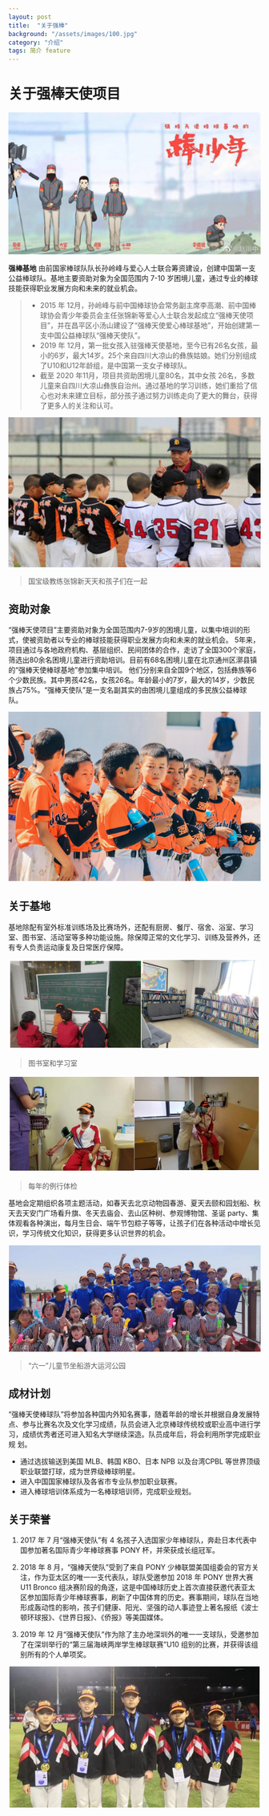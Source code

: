 ```yaml
---
layout: post
title:  "关于强棒"
background: "/assets/images/100.jpg"
category: "介绍"
tags: 简介 feature
---
```


# 关于强棒天使项目

![qiangbang-001](../assets/images/qiangbang-001.png) 

**强棒基地** 由前国家棒球队队长孙岭峰与爱心人士联合筹资建设，创建中国第一支公益棒球队。基地主要资助对象为全国范围内 7-10 岁困境儿童，通过专业的棒球技能获得职业发展方向和未来的就业机会。

>   * 2015 年 12月，孙岭峰与前中国棒球协会常务副主席李高潮、前中国棒球协会青少年委员会主任张锦新等爱心人士联合发起成立“强棒天使项目”，并在昌平区小汤山建设了“强棒天使爱心棒球基地”，开始创建第一支中国公益棒球队“强棒天使队”。
>   * 2019 年 12月，第一批女孩入驻强棒天使基地，至今已有26名女孩，最小的6岁，最大14岁。25个来自四川大凉山的彝族姑娘。她们分别组成了U10和U12年龄组，是中国第一支女子棒球队。
>   * 截至 2020 年11月，项目共资助困境儿童80名，其中女孩 26名，多数儿童来自四川大凉山彝族自治州。通过基地的学习训练，她们重拾了信心也对未来建立目标，部分孩子通过努力训练走向了更大的舞台，获得了更多人的关注和认可。

![qiangbang-002](../assets/images/qiangbang-002.png) 
> 国宝级教练张锦新天天和孩子们在一起

## 资助对象

“强棒天使项目”主要资助对象为全国范围内7-9岁的困境儿童，以集中培训的形式，使被资助者以专业的棒球技能获得职业发展方向和未来的就业机会。
5年来，项目通过与各地政府机构、基层组织、民间团体的合作，走访了全国300个家庭，筛选出80余名困境儿童进行资助培训。目前有68名困境儿童在北京通州区漷县镇的“强棒天使棒球基地”参加集中培训。
他们分别来自全国9个地区，包括彝族等6个少数民族。其中男孩42名，女孩26名。年龄最小的7岁，最大的14岁，少数民族占75%。“强棒天使队”是一支名副其实的由困境儿童组成的多民族公益棒球队。

![qiangbang-003](../assets/images/qiangbang-003.png) 

## 关于基地

基地除配有室外标准训练场及比赛场外，还配有厨房、餐厅、宿舍、浴室、学习室、图书室、活动室等多种功能设施。除保障正常的文化学习、训练及营养外，还有专人负责运动康复及日常医疗保障。

![qiangbang-004](../assets/images/qiangbang-004.png) 
> 图书室和学习室

![qiangbang-005](../assets/images/qiangbang-005.png) 
> 每年的例行体检
 
基地会定期组织各项主题活动，如春天去北京动物园春游、夏天去颐和园划船、秋天去天安门广场看升旗、冬天去庙会、去山区种树、参观博物馆、圣诞 party、集体观看各种演出，每月生日会、端午节包粽子等等，让孩子们在各种活动中增长见识，学习传统文化知识，获得更多认识世界的机会。

![qiangbang-006](../assets/images/qiangbang-006.png) 
> “六一”儿童节坐船游大运河公园

## 成材计划

“强棒天使棒球队”将参加各种国内外知名赛事，随着年龄的增长并根据自身发展特点、参与比赛名次及文化学习成绩，队员会进入北京棒球传统校或职业高中进行学习，成绩优秀者还可进入知名大学继续深造。队员成年后，将会利用所学完成职业规
划。
  * 通过选拔输送到美国 MLB、韩国 KBO、日本 NPB 以及台湾CPBL 等世界顶级职业联盟打球，成为世界级棒球明星。
  * 进入中国国家棒球队及各省市专业队参加职业联赛。
  * 进入棒球培训体系成为一名棒球培训师，完成职业规划。

## 关于荣誉

1. 2017 年 7 月“强棒天使队”有 4 名孩子入选国家少年棒球队，奔赴日本代表中国参加著名国际青少年棒球赛事 PONY 杯，并荣获成长组冠军。

2. 2018 年 8 月，“强棒天使队”受到了来自 PONY 少棒联盟美国组委会的官方关注，作为亚太区的唯一一支代表队，球队受邀参加 2018 年 PONY 世界大赛 U11 Bronco 组决赛阶段的角逐，这是中国棒球历史上首次直接获邀代表亚太区参加国际青少年棒球赛事，刷新了中国体育的历史。赛事期间，球队在当地形成轰动性的影响，孩子们健康、阳光、坚强的动人事迹登上著名报纸《波士顿环球报》、《世界日报》、《侨报》等美国媒体。

3. 2019 年 12 月“强棒天使队”作为除了主办地深圳外的唯一一支球队，受邀参加了在深圳举行的“第三届海峡两岸学生棒球联赛”U10 组别的比赛，并获得该组别所有的个人单项奖。

![qiangbang-007](../assets/images/qiangbang-007.png) 
